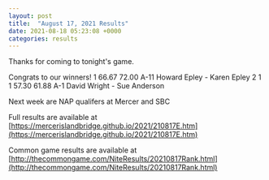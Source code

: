 ```yaml
---
layout: post
title:  "August 17, 2021 Results"
date: 2021-08-18 05:23:08 +0000
categories: results
---
```

Thanks for coming to tonight's game.

Congrats to our winners!
1         66.67   72.00   A-11  Howard Epley - Karen Epley
2  1  1   57.30   61.88   A-1   David Wright - Sue Anderson

Next week are NAP qualifers at Mercer and SBC

Full results are available at [https://mercerislandbridge.github.io/2021/210817E.htm](https://mercerislandbridge.github.io/2021/210817E.htm)

Common game results are available at [http://thecommongame.com/NiteResults/20210817Rank.html](http://thecommongame.com/NiteResults/20210817Rank.html)
